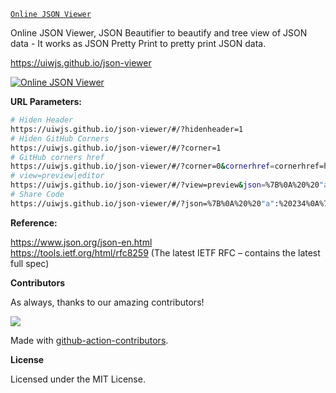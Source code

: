 [`Online JSON Viewer`](https://uiwjs.github.io/json-viewer)

Online JSON Viewer, JSON Beautifier to beautify and tree view of JSON data - It works as JSON Pretty Print to pretty print JSON data.

https://uiwjs.github.io/json-viewer

[![Online JSON Viewer](https://user-images.githubusercontent.com/1680273/149053681-1f9f525e-9b45-45f8-be3c-34c1ac91fc51.png)](https://uiwjs.github.io/json-viewer)

**URL Parameters:**

```bash
# Hiden Header
https://uiwjs.github.io/json-viewer/#/?hidenheader=1
# Hiden GitHub Corners
https://uiwjs.github.io/json-viewer/#/?corner=1
# GitHub corners href
https://uiwjs.github.io/json-viewer/#/?corner=0&cornerhref=cornerhref=https://github.com/uiwjs/json-viewer
# view=preview|editor
https://uiwjs.github.io/json-viewer/#/?view=preview&json=%7B%0A%20%20"a":%20234%0A%7D
# Share Code
https://uiwjs.github.io/json-viewer/#/?json=%7B%0A%20%20"a":%20234%0A%7D
```

**Reference:**

https://www.json.org/json-en.html  
https://tools.ietf.org/html/rfc8259 (The latest IETF RFC – contains the latest full spec)

**Contributors**

As always, thanks to our amazing contributors!

<a href="https://github.com/uiwjs/json-viewer/graphs/contributors">
  <img src="https://uiwjs.github.io/json-viewer/CONTRIBUTORS.svg" />
</a>

Made with [github-action-contributors](https://github.com/jaywcjlove/github-action-contributors).

**License**

Licensed under the MIT License.
